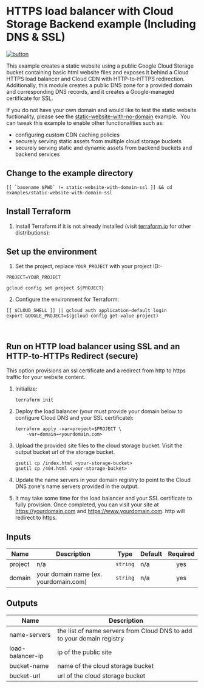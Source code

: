 # HTTPS load balancer with Cloud Storage Backend example (Including DNS & SSL)

[![button](http://gstatic.com/cloudssh/images/open-btn.png)](https://console.cloud.google.com/cloudshell/open?git_repo=https://github.com/wapfel/terraform-google-lb-http&working_dir=examples/static-website-with-domain-ssl&page=shell&tutorial=README.md)

This example creates a static website using a public Google Cloud Storage bucket containing basic html website files and exposes it behind a Cloud HTTPS load balancer and Cloud CDN with HTTP-to-HTTPS redirection. Additionally, this module creates a public DNS zone for a provided domain and corresponding DNS records, and it creates a Google-managed certificate for SSL.

If you do not have your own domain and would like to test the static website fuctionality, please see the [static-website-with-no-domain](https://github.com/wapfel/terraform-google-lb-http/tree/master/examples/static-website-with-no-domain) example.
​
You can tweak this example to enable other functionalities such as:
​
- configuring custom CDN caching policies
- securely serving static assets from multiple cloud storage buckets
- securely serving static and dynamic assets from backend buckets and backend services
​
## Change to the example directory

```
[[ `basename $PWD` != static-website-with-domain-ssl ]] && cd examples/static-website-with-domain-ssl
```

## Install Terraform

1. Install Terraform if it is not already installed (visit [terraform.io](https://terraform.io) for other distributions):

## Set up the environment

1. Set the project, replace `YOUR_PROJECT` with your project ID:-

```
PROJECT=YOUR_PROJECT
```

```
gcloud config set project ${PROJECT}
```

2. Configure the environment for Terraform:

```
[[ $CLOUD_SHELL ]] || gcloud auth application-default login
export GOOGLE_PROJECT=$(gcloud config get-value project)
```
​
## Run on HTTP load balancer using SSL and an HTTP-to-HTTPs Redirect (secure)

This option provisions an ssl certificate and a redirect from http to https traffic for your website content.

1. Initialize:

    ```
    terraform init
    ```

2. Deploy the load balancer (your must provide your domain below to configure Cloud DNS and your SSL certificate):

    ```
    terraform apply -var=project=$PROJECT \
        -var=domain=<yourdomain.com>

    ```

3. Upload the provided site files to the cloud storage bucket. Visit the output bucket url of the storage bucket.

    ```
    gsutil cp /index.html <your-storage-bucket>
    gsutil cp /404.html <your-storage-bucket>
    ```

5. Update the name servers in your domain registry to point to the Cloud DNS zone's name servers provided in the output.

5. It may take some time for the load balancer and your SSL certificate to fully provision. Once completed, you can visit your site at https://yourdomain.com and https://www.yourdomain.com. http will redirect to https.

<!-- BEGINNING OF PRE-COMMIT-TERRAFORM DOCS HOOK -->
## Inputs

| Name | Description | Type | Default | Required |
|------|-------------|------|---------|:--------:|
| project | n/a | `string` | n/a | yes |
| domain | your domain name (ex. yourdomain.com)| `string` | n/a | yes |

## Outputs

| Name | Description |
|------|-------------|
| name-servers | the list of name servers from Cloud DNS to add to your domain registry |
| load-balancer-ip | ip of the public site |
| bucket-name | name of the cloud storage bucket |
| bucket-url | url of the cloud storage bucket |

<!-- END OF PRE-COMMIT-TERRAFORM DOCS HOOK -->
​